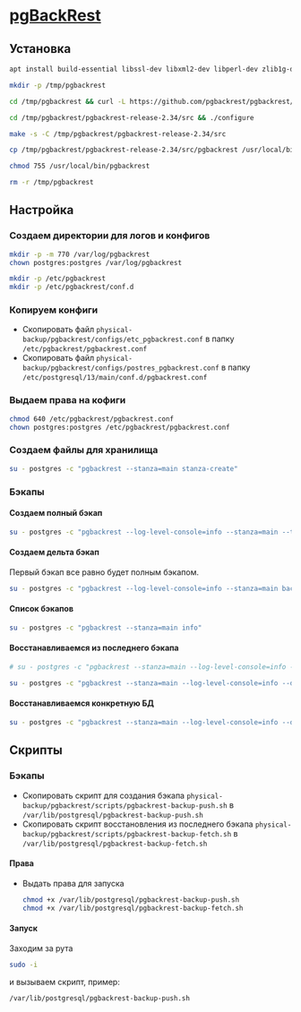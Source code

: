 # [pgBackRest](https://github.com/pgbackrest/pgbackrest)

## Установка

```bash
apt install build-essential libssl-dev libxml2-dev libperl-dev zlib1g-dev libpq-dev libbz2-dev perl
```

```bash
mkdir -p /tmp/pgbackrest

cd /tmp/pgbackrest && curl -L https://github.com/pgbackrest/pgbackrest/archive/release/2.34.tar.gz | tar xzf -

cd /tmp/pgbackrest/pgbackrest-release-2.34/src && ./configure

make -s -C /tmp/pgbackrest/pgbackrest-release-2.34/src

cp /tmp/pgbackrest/pgbackrest-release-2.34/src/pgbackrest /usr/local/bin

chmod 755 /usr/local/bin/pgbackrest

rm -r /tmp/pgbackrest
```

## Настройка

### Создаем директории для логов и конфигов

```bash
mkdir -p -m 770 /var/log/pgbackrest
chown postgres:postgres /var/log/pgbackrest

mkdir -p /etc/pgbackrest
mkdir -p /etc/pgbackrest/conf.d
```

### Копируем конфиги

* Скопировать файл `physical-backup/pgbackrest/configs/etc_pgbackrest.conf` в папку `/etc/pgbackrest/pgbackrest.conf`
* Скопировать файл `physical-backup/pgbackrest/configs/postres_pgbackrest.conf` в папку `/etc/postgresql/13/main/conf.d/pgbackrest.conf`

### Выдаем права на кофиги

```bash
chmod 640 /etc/pgbackrest/pgbackrest.conf
chown postgres:postgres /etc/pgbackrest/pgbackrest.conf
```

### Создаем файлы для хранилища

```bash
su - postgres -c "pgbackrest --stanza=main stanza-create"
```

### Бэкапы

#### Создаем полный бэкап

```bash
su - postgres -c "pgbackrest --log-level-console=info --stanza=main --type=full backup"
```

#### Создаем дельта бэкап

Первый бэкап все равно будет полным бэкапом.

```bash
su - postgres -c "pgbackrest --log-level-console=info --stanza=main backup"
```

#### Список бэкапов

```bash
su - postgres -c "pgbackrest --stanza=main info"
```

#### Восстанавливаемся из последнего бэкапа

```bash
# su - postgres -c "pgbackrest --stanza=main --log-level-console=info --delta --recovery-option=recovery_target=immediate restore"

su - postgres -c "pgbackrest --stanza=main --log-level-console=info --delta --recovery-option=recovery_target=immediate --target-action=promote --type=immediate restore"
```

#### Восстанавливаемся конкретную БД

```bash
su - postgres -c "pgbackrest --stanza=main --log-level-console=info --delta --recovery-option=recovery_target=immediate --target-action=promote --type=immediate --db-include=${dbName} restore"
```

## Скрипты

### Бэкапы

* Скопировать скрипт для создания бэкапа `physical-backup/pgbackrest/scripts/pgbackrest-backup-push.sh` в `/var/lib/postgresql/pgbackrest-backup-push.sh`
* Скопировать скрипт восстановления из последнего бэкапа `physical-backup/pgbackrest/scripts/pgbackrest-backup-fetch.sh` в `/var/lib/postgresql/pgbackrest-backup-fetch.sh`

#### Права

* Выдать права для запуска
  ```bash
  chmod +x /var/lib/postgresql/pgbackrest-backup-push.sh
  chmod +x /var/lib/postgresql/pgbackrest-backup-fetch.sh
  ```

#### Запуск

Заходим за рута

```bash
sudo -i
```

и вызываем скрипт, пример:

```bash
/var/lib/postgresql/pgbackrest-backup-push.sh
```
